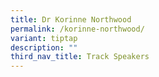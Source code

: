 ```yaml
---
title: Dr Korinne Northwood
permalink: /korinne-northwood/
variant: tiptap
description: ""
third_nav_title: Track Speakers
---
```

<p></p>